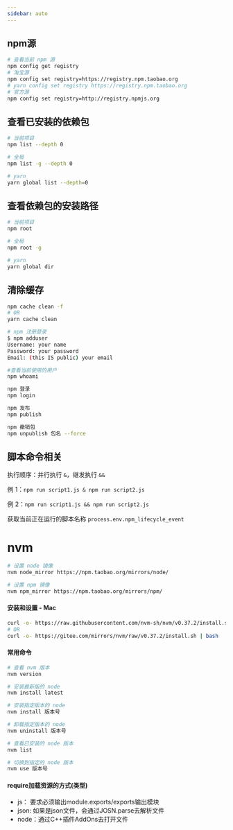 ```yaml
---
sidebar: auto
---
```


## npm源

```sh
# 查看当前 npm 源
npm config get registry
# 淘宝源
npm config set registry=https://registry.npm.taobao.org
# yarn config set registry https://registry.npm.taobao.org
# 官方源
npm config set registry=http://registry.npmjs.org
```

## 查看已安装的依赖包
```sh
# 当前项目
npm list --depth 0

# 全局
npm list -g --depth 0

# yarn
yarn global list --depth=0
```

## 查看依赖包的安装路径
```sh
# 当前项目
npm root

# 全局
npm root -g

# yarn
yarn global dir
```

## 清除缓存
```sh
npm cache clean -f
# OR
yarn cache clean
```


```sh
# npm 注册登录
$ npm adduser
Username: your name
Password: your password
Email: (this IS public) your email

#查看当前使用的用户
npm whoami

npm 登录
npm login

npm 发布
npm publish

npm 撤销包
npm unpublish 包名 --force
```

## 脚本命令相关

执行顺序：并行执行 `&`，继发执行 `&&`

例 1：`npm run script1.js & npm run script2.js`

例 2：`npm run script1.js && npm run script2.js`

获取当前正在运行的脚本名称 `process.env.npm_lifecycle_event`


# nvm
```sh
# 设置 node 镜像
nvm node_mirror https://npm.taobao.org/mirrors/node/

# 设置 npm 镜像
nvm npm_mirror https://npm.taobao.org/mirrors/npm/
```


#### 安装和设置 - Mac
```sh
curl -o- https://raw.githubusercontent.com/nvm-sh/nvm/v0.37.2/install.sh | bash
# OR
curl -o- https://gitee.com/mirrors/nvm/raw/v0.37.2/install.sh | bash
```

#### 常用命令

```sh
# 查看 nvm 版本
nvm version

# 安装最新版的 node
nvm install latest

# 安装指定版本的 node
nvm install 版本号

# 卸载指定版本的 node
nvm uninstall 版本号

# 查看已安装的 node 版本
nvm list

# 切换到指定的 node 版本
nvm use 版本号
```

#### require加载资源的方式(类型)
* js： 要求必须输出module.exports/exports输出模块
* json: 如果是json文件，会通过JOSN.parse去解析文件
* node：通过C++插件AddOns去打开文件
